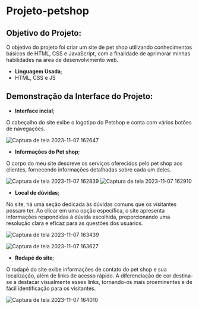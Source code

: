 # Projeto-petshop

## Objetivo do Projeto:

O objetivo do projeto foi criar um site de pet shop utilizando conhecimentos básicos de HTML, CSS e JavaScript, com a finalidade de aprimorar minhas habilidades na área de desenvolvimento web.

* **Linguagem Usada**;
* HTML, CSS e JS

## Demonstração da Interface do Projeto:

 * **Interface incial**;

O cabeçalho do site exibe o logotipo do Petshop e conta com vários botões de navegações.

![Captura de tela 2023-11-07 162647](https://github.com/thyagofab/Projeto-petshop/assets/143232809/b11c96a9-9472-4dd1-b40d-a7b963a174b2)

* **Informações do Pet shop**;

O corpo do meu site descreve os serviços oferecidos pelo pet shop aos clientes, fornecendo informações detalhadas sobre cada um deles.

![Captura de tela 2023-11-07 162839](https://github.com/thyagofab/Projeto-petshop/assets/143232809/1efe8557-506b-40b8-91a3-b10626b1b011)
![Captura de tela 2023-11-07 162910](https://github.com/thyagofab/Projeto-petshop/assets/143232809/c1f651f9-8a5a-4c9e-93b4-8b8518d73d79)

* **Local de dúvidas**;

No site, há uma seção dedicada às dúvidas comuns que os visitantes possam ter. Ao clicar em uma opção específica, o site apresenta informações respondidas à dúvida escolhida, proporcionando uma resolução clara e eficaz para as questões dos usuários.

![Captura de tela 2023-11-07 163439](https://github.com/thyagofab/Projeto-petshop/assets/143232809/e6e49fb6-84fa-43b8-9838-276432dc5008)

![Captura de tela 2023-11-07 163627](https://github.com/thyagofab/Projeto-petshop/assets/143232809/f00ae7cd-2214-4161-979b-936124868718)

* **Rodapé do site**;

O rodapé do site exibe informações de contato do pet shop e sua localização, além de links de acesso rápido. A diferenciação de cor destina-se a destacar visualmente esses links, tornando-os mais proeminentes e de fácil identificação para os visitantes.

![Captura de tela 2023-11-07 164010](https://github.com/thyagofab/Projeto-petshop/assets/143232809/4ebeefd3-88a9-45a8-9db4-77da3c1c4cb1)

